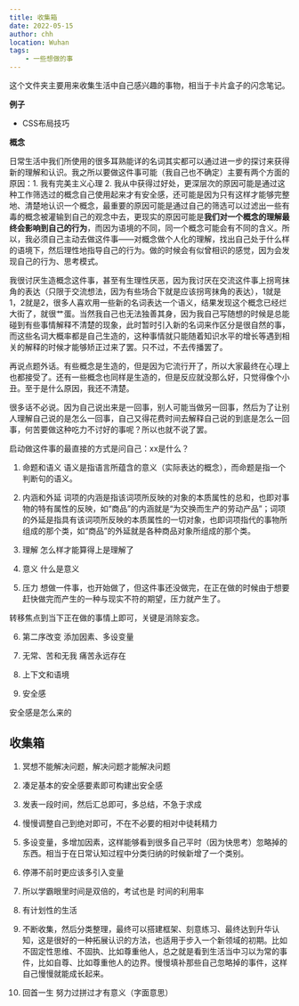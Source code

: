```yaml
---
title: 收集箱
date: 2022-05-15
author: chh
location: Wuhan  
tags:
    - 一些想做的事
---
```


这个文件夹主要用来收集生活中自己感兴趣的事物，相当于卡片盒子的闪念笔记。

**例子**

- CSS布局技巧

**概念**

日常生活中我们所使用的很多耳熟能详的名词其实都可以通过进一步的探讨来获得新的理解和认识。我之所以要做这件事可能（我自己也不确定）主要有两个方面的原因：1. 我有完美主义心理 2. 我从中获得过好处，更深层次的原因可能是通过这种工作筛选过的概念自己使用起来才有安全感，还可能是因为只有这样才能够完整地、清楚地认识一个概念，最重要的原因可能是通过自己的筛选可以过滤出一些有毒的概念被灌输到自己的观念中去，更现实的原因可能是**我们对一个概念的理解最终会影响到自己的行为**，而因为语境的不同，同一个概念可能会有不同的含义。所以，我必须自己主动去做这件事——对概念做个人化的理解，找出自己处于什么样的语境下，然后理性地指导自己的行为。做的时候会有似曾相识的感觉，因为会发现自己的行为、思考模式。

我很讨厌生造概念这件事，甚至有生理性厌恶，因为我讨厌在交流这件事上拐弯抹角的表达（只限于交流想法，因为有些场合下就是应该拐弯抹角的表达），1就是1，2就是2，很多人喜欢用一些新的名词表达一个语义，结果发现这个概念已经烂大街了，就很艹蛋。当然我自己也无法独善其身，因为我自己写随想的时候是总能碰到有些事情解释不清楚的现象，此时暂时引入新的名词来作区分是很自然的事，而这些名词大概率都是自己生造的，这种事情就只能随着知识水平的增长等遇到相关的解释的时候才能够矫正过来了罢。只不过，不去传播罢了。

再说点题外话。有些概念是生造的，但是因为它流行开了，所以大家最终在心理上也都接受了。还有一些概念也同样是生造的，但是反应就没那么好，只觉得像个小丑。至于是什么原因，我还不清楚。

很多话不必说。因为自己说出来是一回事，别人可能当做另一回事，然后为了让别人理解自己说的是怎么一回事，自己又得花费时间去解释自己说的到底是怎么一回事，何苦要做这种吃力不讨好的事呢？所以也就不说了罢。

启动做这件事的最直接的方式是问自己：xx是什么？

1. 命题和语义
语义是指语言所蕴含的意义（实际表达的概念），而命题是指一个判断句的语义。

2. 内涵和外延
词项的内涵是指该词项所反映的对象的本质属性的总和，也即对事物的特有属性的反映，如“商品”的内涵就是“为交换而生产的劳动产品”；词项的外延是指具有该词项所反映的本质属性的一切对象，也即词项指代的事物所组成的那个类，如“商品”的外延就是各种商品对象所组成的那个类。

3. 理解
怎么样才能算得上是理解了

4. 意义
什么是意义

5. 压力
想做一件事，也开始做了，但这件事还没做完，在正在做的时候由于想要赶快做完而产生的一种与现实不符的期望，压力就产生了。

转移焦点到当下正在做的事情上即可，关键是消除妄念。

6. 第二序改变
添加因素、多设变量

7. 无常、苦和无我
痛苦永远存在

8. 上下文和语境

9. 安全感

安全感是怎么来的

## 收集箱
1. 冥想不能解决问题，解决问题才能解决问题

2. 凑足基本的安全感要素即可构建出安全感

3. 发表一段时间，然后汇总即可，多总结，不急于求成

4. 慢慢调整自己到绝对即可，不在不必要的相对中徒耗精力

5. 多设变量，多增加因素，这样能够看到很多自己平时（因为快思考）忽略掉的东西。相当于在日常认知过程中分类归纳的时候新增了一个类别。

6. 停滞不前时更应该多引入变量

7. 所以学霸眼里时间是双倍的，考试也是 时间的利用率

8. 有计划性的生活

9. 不断收集，然后分类整理，最终可以搭建框架、刻意练习、最终达到升华认知，这是很好的一种拓展认识的方法，也适用于步入一个新领域的初期。比如不固定性思维、不固执、比如尊重他人，总之就是看到生活当中习以为常的事件，比如自尊、比如尊重他人的边界。慢慢填补那些自己忽略掉的事件，这样自己慢慢就能成长起来。

10. 回首一生 努力过拼过才有意义（字面意思）
